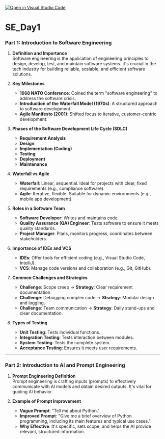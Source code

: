 [![Open in Visual Studio Code](https://classroom.github.com/assets/open-in-vscode-2e0aaae1b6195c2367325f4f02e2d04e9abb55f0b24a779b69b11b9e10269abc.svg)](https://classroom.github.com/online_ide?assignment_repo_id=18352580&assignment_repo_type=AssignmentRepo)
# SE_Day1

### **Part 1: Introduction to Software Engineering**

1. **Definition and Importance**  
   Software engineering is the application of engineering principles to design, develop, test, and maintain software systems. It's crucial in the tech industry for building reliable, scalable, and efficient software solutions.

2. **Key Milestones**  
   - **1968 NATO Conference**: Coined the term "software engineering" to address the software crisis.  
   - **Introduction of the Waterfall Model (1970s)**: A structured approach to software development.  
   - **Agile Manifesto (2001)**: Shifted focus to iterative, customer-centric development.

3. **Phases of the Software Development Life Cycle (SDLC)**  
   - **Requirement Analysis**  
   - **Design**  
   - **Implementation (Coding)**  
   - **Testing**  
   - **Deployment**  
   - **Maintenance**

4. **Waterfall vs Agile**  
   - **Waterfall**: Linear, sequential. Ideal for projects with clear, fixed requirements (e.g., compliance software).  
   - **Agile**: Iterative, flexible. Suitable for dynamic environments (e.g., mobile app development).

5. **Roles in a Software Team**  
   - **Software Developer**: Writes and maintains code.  
   - **Quality Assurance (QA) Engineer**: Tests software to ensure it meets quality standards.  
   - **Project Manager**: Plans, monitors progress, coordinates between stakeholders.

6. **Importance of IDEs and VCS**  
   - **IDEs**: Offer tools for efficient coding (e.g., Visual Studio Code, IntelliJ).  
   - **VCS**: Manage code versions and collaboration (e.g., Git, GitHub).

7. **Common Challenges and Strategies**  
   - **Challenge**: Scope creep → **Strategy**: Clear requirement documentation.  
   - **Challenge**: Debugging complex code → **Strategy**: Modular design and logging.  
   - **Challenge**: Team communication → **Strategy**: Daily stand-ups and clear documentation.

8. **Types of Testing**  
   - **Unit Testing**: Tests individual functions.  
   - **Integration Testing**: Tests interaction between modules.  
   - **System Testing**: Tests the complete system.  
   - **Acceptance Testing**: Ensures it meets user requirements.

---

### **Part 2: Introduction to AI and Prompt Engineering**

1. **Prompt Engineering Definition**  
   Prompt engineering is crafting inputs (prompts) to effectively communicate with AI models and obtain desired outputs. It's vital for guiding AI behavior.

2. **Example of Prompt Improvement**  
   - **Vague Prompt**: "Tell me about Python."  
   - **Improved Prompt**: "Give me a brief overview of Python programming, including its main features and typical use cases."  
   - **Why Effective**: It's specific, sets scope, and helps the AI provide relevant, structured information.
